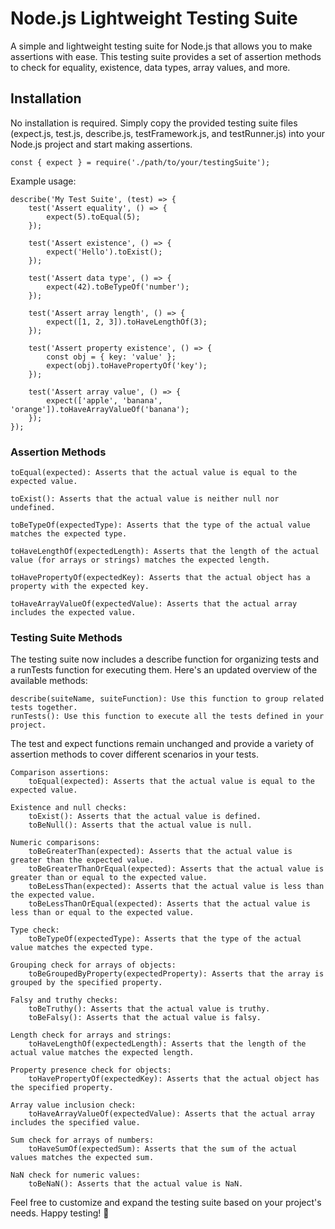 # Node.js Lightweight Testing Suite

A simple and lightweight testing suite for Node.js that allows you to make assertions with ease. This testing suite provides a set of assertion methods to check for equality, existence, data types, array values, and more.

## Installation

No installation is required. Simply copy the provided testing suite files (expect.js, test.js, describe.js, testFramework.js, and testRunner.js) into your Node.js project and start making assertions.

    const { expect } = require('./path/to/your/testingSuite');

Example usage:

    describe('My Test Suite', (test) => {
        test('Assert equality', () => {
            expect(5).toEqual(5);
        });

        test('Assert existence', () => {
            expect('Hello').toExist();
        });

        test('Assert data type', () => {
            expect(42).toBeTypeOf('number');
        });

        test('Assert array length', () => {
            expect([1, 2, 3]).toHaveLengthOf(3);
        });

        test('Assert property existence', () => {
            const obj = { key: 'value' };
            expect(obj).toHavePropertyOf('key');
        });

        test('Assert array value', () => {
            expect(['apple', 'banana', 'orange']).toHaveArrayValueOf('banana');
        });
    });

### Assertion Methods

    toEqual(expected): Asserts that the actual value is equal to the expected value.

    toExist(): Asserts that the actual value is neither null nor undefined.

    toBeTypeOf(expectedType): Asserts that the type of the actual value matches the expected type.

    toHaveLengthOf(expectedLength): Asserts that the length of the actual value (for arrays or strings) matches the expected length.

    toHavePropertyOf(expectedKey): Asserts that the actual object has a property with the expected key.

    toHaveArrayValueOf(expectedValue): Asserts that the actual array includes the expected value.

### Testing Suite Methods

The testing suite now includes a describe function for organizing tests and a runTests function for executing them. Here's an updated overview of the available methods:

    describe(suiteName, suiteFunction): Use this function to group related tests together.
    runTests(): Use this function to execute all the tests defined in your project.

The test and expect functions remain unchanged and provide a variety of assertion methods to cover different scenarios in your tests.

    Comparison assertions:
        toEqual(expected): Asserts that the actual value is equal to the expected value.

    Existence and null checks:
        toExist(): Asserts that the actual value is defined.
        toBeNull(): Asserts that the actual value is null.

    Numeric comparisons:
        toBeGreaterThan(expected): Asserts that the actual value is greater than the expected value.
        toBeGreaterThanOrEqual(expected): Asserts that the actual value is greater than or equal to the expected value.
        toBeLessThan(expected): Asserts that the actual value is less than the expected value.
        toBeLessThanOrEqual(expected): Asserts that the actual value is less than or equal to the expected value.

    Type check:
        toBeTypeOf(expectedType): Asserts that the type of the actual value matches the expected type.

    Grouping check for arrays of objects:
        toBeGroupedByProperty(expectedProperty): Asserts that the array is grouped by the specified property.

    Falsy and truthy checks:
        toBeTruthy(): Asserts that the actual value is truthy.
        toBeFalsy(): Asserts that the actual value is falsy.

    Length check for arrays and strings:
        toHaveLengthOf(expectedLength): Asserts that the length of the actual value matches the expected length.

    Property presence check for objects:
        toHavePropertyOf(expectedKey): Asserts that the actual object has the specified property.

    Array value inclusion check:
        toHaveArrayValueOf(expectedValue): Asserts that the actual array includes the specified value.

    Sum check for arrays of numbers:
        toHaveSumOf(expectedSum): Asserts that the sum of the actual values matches the expected sum.

    NaN check for numeric values:
        toBeNaN(): Asserts that the actual value is NaN.

Feel free to customize and expand the testing suite based on your project's needs. Happy testing! 🚀
